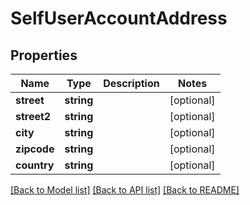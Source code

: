 # SelfUserAccountAddress

## Properties
Name | Type | Description | Notes
------------ | ------------- | ------------- | -------------
**street** | **string** |  | [optional] 
**street2** | **string** |  | [optional] 
**city** | **string** |  | [optional] 
**zipcode** | **string** |  | [optional] 
**country** | **string** |  | [optional] 

[[Back to Model list]](../README.md#documentation-for-models) [[Back to API list]](../README.md#documentation-for-api-endpoints) [[Back to README]](../README.md)


